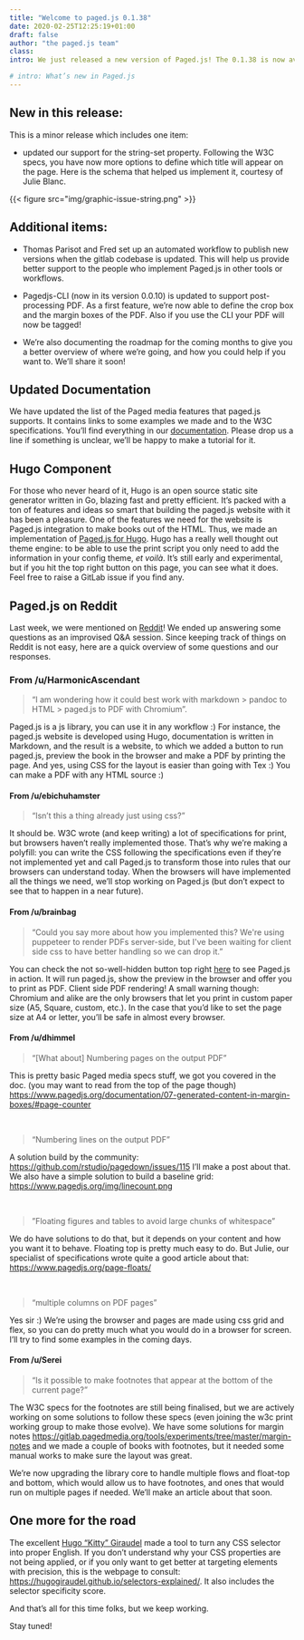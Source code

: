 ```yaml
---
title: "Welcome to paged.js 0.1.38" 
date: 2020-02-25T12:25:19+01:00 
draft: false 
author: "the paged.js team" 
class:
intro: We just released a new version of Paged.js! The 0.1.38 is now available to download from [unpkg](https://unpkg.com) or [npm](https://www.npmjs.com/package/pagedjs).

# intro: What’s new in Paged.js
---
```


<!-- We just released a new version of Paged.js! The 0.1.38 is now available to download from [https://unpkg.com](https://unpkg.com/browse/pagedjs@0.1.38/dist/) or you can install it using [npm](https://www.npmjs.com/package/pagedjs). -->



## New in this release:

This is a minor release which includes one item:

- updated our support for the string-set property. Following the W3C specs, you have now more options to define which title will appear on the page. Here is the schema that helped us implement it, courtesy of Julie Blanc.

{{< figure src="img/graphic-issue-string.png" >}}

## Additional items:

- Thomas Parisot and Fred set up an automated workflow to publish new versions when the gitlab codebase is updated. This will help us provide better support to the people who implement Paged.js in other tools or workflows.

- Pagedjs-CLI (now in its version 0.0.10) is updated to support post-processing PDF. As a first feature, we’re now able to define the crop box and the margin boxes of the PDF. Also if you use the CLI your PDF will now be tagged!

- We’re also documenting the roadmap for the coming months to give you a better overview of where we’re going, and how you could help if you want to. We’ll share it soon!

## Updated Documentation

We have updated the list of the Paged media features that paged.js supports. It contains links to some examples we made and to the W3C specifications. You’ll find everything in our [documentation](http://localhost:1313/documentation/cheatsheet/). Please drop us a line if something is unclear, we’ll be happy to make a tutorial for it.

## Hugo Component

For those who never heard of it, Hugo is an open source static site generator written in Go, blazing fast and pretty efficient. It’s packed with a ton of features and ideas so smart that building the paged.js website with it has been a pleasure. One of the features we need for the website is Paged.js integration to make books out of the HTML. Thus, we made an implementation of [Paged.js for Hugo](https://gitlab.pagedmedia.org/julientaq/pagedjs-hugo). Hugo has a really well thought out theme engine: to be able to use the print script you only need to add the information in your config theme, *et voilà*. It’s still early and experimental, but if you hit the top right button on this page, you can see what it does. Feel free to raise a GitLab issue if you find any.

## Paged.js on Reddit

Last week, we were mentioned on [Reddit](https://www.reddit.com/r/javascript/comments/f5syqi/pagedjs_a_free_and_open_source_javascript_library/)! We ended up answering some questions as an improvised Q&A session. Since keeping track of things on Reddit is not easy, here are a quick overview of some questions and our responses.

### From /u/HarmonicAscendant

> “I am wondering how it could best work with markdown > pandoc to HTML > paged.js to PDF with Chromium”.

Paged.js is a js library, you can use it in any workflow :) For instance, the paged.js website is developed using Hugo, documentation is written in Markdown, and the result is a website, to which we added a button to run paged.js, preview the book in the browser and make a PDF by printing the page. And yes, using CSS for the layout is easier than going with Tex :) You can make a PDF with any HTML source :)

#### From /u/ebichuhamster

> “Isn’t this a thing already just using css?”

It should be. W3C wrote (and keep writing) a lot of specifications for print, but browsers haven’t really implemented those. That’s why we’re making a polyfill: you can write the CSS following the  specifications even if they’re not implemented yet and call Paged.js to transform those into rules that our browsers can understand today. When the browsers will have implemented all the things we need, we’ll stop working on Paged.js (but don’t expect to see that to happen in a near future).

#### From /u/brainbag

> “Could you say more about how you implemented this? We're using puppeteer to render PDFs server-side, but I've been waiting for client side css to have better handling so we can drop it.”

You can check the not so-well-hidden button top right [here](https://www.pagedjs.org/posts/2020-02-19-toc/) to see Paged.js in action. It will run paged.js, show the preview in the browser and offer you to print as PDF. Client side PDF rendering! A small warning though: Chromium and alike are the only browsers that let you print in custom paper size (A5, Square, custom, etc.). In the case that you’d like to set the page size at A4 or letter, you’ll be safe in almost every browser.

#### From /u/dhimmel

> “[What about] Numbering pages on the output PDF”

This is pretty basic Paged media specs stuff, we got you covered in the doc. (you may want to read from the top of the page though) https://www.pagedjs.org/documentation/07-generated-content-in-margin-boxes/#page-counter

​

> “Numbering lines on the output PDF”

A solution build by the community: https://github.com/rstudio/pagedown/issues/115 I’ll make a post about that. We also have a simple solution to build a baseline grid: https://www.pagedjs.org/img/linecount.png

​

> ”Floating figures and tables to avoid large chunks of whitespace”

We do have solutions to do that, but it depends on your content and how you want it to behave. Floating top is pretty much easy to do. But Julie, our specialist of specifications wrote quite a good article about that: https://www.pagedjs.org/page-floats/

​

> “multiple columns on PDF pages”

Yes sir :) We’re using the browser and pages are made using css grid and flex, so you can do pretty much what you would do in a browser for screen. I’ll try to find some examples in the coming days.

#### From /u/Serei

> “Is it possible to make footnotes that appear at the bottom of the current page?” 

The W3C specs for the footnotes are still being finalised, but we are actively working on some solutions to follow these specs (even joining the w3c print working group to make those evolve). We have some solutions for margin notes https://gitlab.pagedmedia.org/tools/experiments/tree/master/margin-notes and we made a couple of books with footnotes, but it needed some manual works to make sure the layout was great.

We’re now upgrading the library core to handle multiple flows and float-top and bottom, which would allow us to have footnotes, and ones that would run on multiple pages if needed. We’ll make an article about that soon.

## One more for the road

The excellent [Hugo “Kitty” Giraudel](https://hugogiraudel.com) made a tool to turn any CSS selector into proper English. If you don’t understand why your CSS properties are not being applied, or if you only want to get better at targeting elements with precision, this is the webpage to consult: https://hugogiraudel.github.io/selectors-explained/. It also includes the selector specificity score. 

And that’s all for this time folks, but we keep working.

Stay tuned!